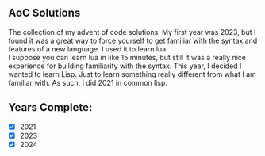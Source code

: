 ## AoC Solutions

The collection of my advent of code solutions. 
My first year was 2023, but I found it was a great way 
to force yourself to get familiar with the syntax and 
features of a new language. I used it to learn lua.  
I suppose you can learn lua in like 15 minutes, but still 
it was a really nice experience for building familiarity 
with the syntax.  This year, I decided I wanted to learn
Lisp.  Just to learn something really different from what
I am familiar with.  As such, I did 2021 in 
common lisp.  


## Years Complete: 
- [x] 2021
- [x] 2023
- [x] 2024
